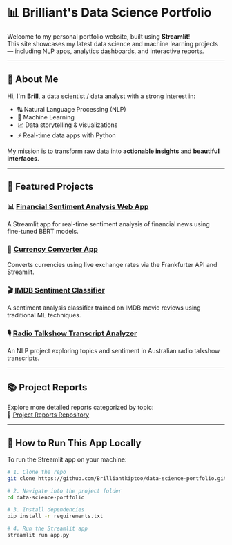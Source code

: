# 📊 Brilliant's Data Science Portfolio

Welcome to my personal portfolio website, built using **Streamlit**!  
This site showcases my latest data science and machine learning projects — including NLP apps, analytics dashboards, and interactive reports.

---

## 👋 About Me

Hi, I'm **Brill**, a data scientist / data analyst with a strong interest in:

- 🔠 Natural Language Processing (NLP)
- 🤖 Machine Learning
- 📈 Data storytelling & visualizations
- ⚡ Real-time data apps with Python

My mission is to transform raw data into **actionable insights** and **beautiful interfaces**.

---

## 📁 Featured Projects

### 📊 [Financial Sentiment Analysis Web App](https://github.com/Brilliantkiptoo/sentiment-analysis)
A Streamlit app for real-time sentiment analysis of financial news using fine-tuned BERT models.

### 💱 [Currency Converter App](https://github.com/Brilliantkiptoo/Information-Aggregator-with-Web-API-and-Scraping)
Converts currencies using live exchange rates via the Frankfurter API and Streamlit.

### 🎬 [IMDB Sentiment Classifier](https://github.com/Brilliantkiptoo/IMDB-sentiment-analysis)
A sentiment analysis classifier trained on IMDB movie reviews using traditional ML techniques.

### 🎙️ [Radio Talkshow Transcript Analyzer](https://github.com/Brilliantkiptoo/ABC-Talkshow-Transcript-Sentiment)
An NLP project exploring topics and sentiment in Australian radio talkshow transcripts.

---

## 📚 Project Reports

Explore more detailed reports categorized by topic:  
🔗 [Project Reports Repository](https://github.com/Brilliantkiptoo/project-Reports)

---

## 🚀 How to Run This App Locally

To run the Streamlit app on your machine:

```bash
# 1. Clone the repo
git clone https://github.com/Brilliantkiptoo/data-science-portfolio.git

# 2. Navigate into the project folder
cd data-science-portfolio

# 3. Install dependencies
pip install -r requirements.txt

# 4. Run the Streamlit app
streamlit run app.py
